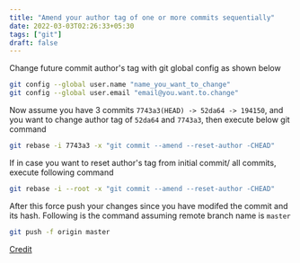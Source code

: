 ```yaml
---
title: "Amend your author tag of one or more commits sequentially"
date: 2022-03-03T02:26:33+05:30
tags: ["git"]
draft: false
---
```


Change future commit author's tag with git global config as shown below

```bash
git config --global user.name "name_you_want_to_change"
git config --global user.email "email@you.want.to.change"
```

Now assume you have 3 commits `7743a3(HEAD) -> 52da64 -> 194150`, and you want to change author tag of `52da64` and `7743a3`, then execute below git command


```bash
git rebase -i 7743a3 -x "git commit --amend --reset-author -CHEAD"
```

If in case you want to reset author's tag from initial commit/ all commits, execute following command

```bash
git rebase -i --root -x "git commit --amend --reset-author -CHEAD"
```

After this force push your changes since you have modifed the commit and its hash. Following is the command assuming remote branch name is `master`

```bash
git push -f origin master
```

[Credit](https://www.deployhq.com/git/faqs/update-author-committer-multiple-git-commits)